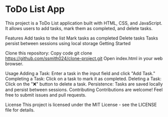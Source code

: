 # ToDo List App

This project is a ToDo List application built with HTML, CSS, and JavaScript. It allows users to add tasks, mark them as completed, and delete tasks.

Features
Add tasks to the list
Mark tasks as completed
Delete tasks
Tasks persist between sessions using local storage
Getting Started

Clone this repository:
Copy code
git clone https://github.com/ssmith024/clone-project.git
Open index.html in your web browser.

Usage
Adding a Task: Enter a task in the input field and click "Add Task."
Completing a Task: Click on a task to mark it as completed.
Deleting a Task: Click on the "❌" button to delete a task.
Persistence: Tasks are saved locally and persist between sessions.
Contributing
Contributions are welcome! Feel free to submit issues and pull requests.

License
This project is licensed under the MIT License - see the LICENSE file for details.

